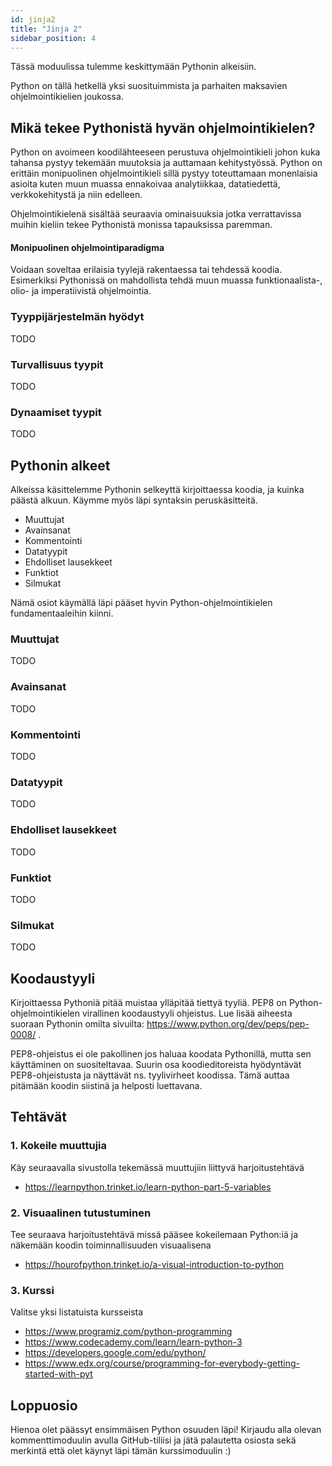 ```yaml
---
id: jinja2
title: "Jinja 2"
sidebar_position: 4
---
```


Tässä moduulissa tulemme keskittymään Pythonin alkeisiin. 

Python on tällä hetkellä yksi suosituimmista ja parhaiten maksavien ohjelmointikielien joukossa. 

## Mikä tekee Pythonistä hyvän ohjelmointikielen?

Python on avoimeen koodilähteeseen perustuva ohjelmointikieli johon kuka tahansa pystyy tekemään muutoksia ja auttamaan kehitystyössä. Python on erittäin monipuolinen ohjelmointikieli sillä pystyy toteuttamaan monenlaisia asioita kuten muun muassa ennakoivaa analytiikkaa, datatiedettä, verkkokehitystä ja niin edelleen. 

Ohjelmointikielenä sisältää seuraavia ominaisuuksia jotka verrattavissa muihin kieliin tekee Pythonistä monissa tapauksissa paremman. 
#### Monipuolinen ohjelmointiparadigma
Voidaan soveltaa erilaisia tyylejä rakentaessa tai tehdessä koodia. Esimerkiksi Pythonissä on mahdollista tehdä muun muassa funktionaalista-, olio- ja imperatiivistä ohjelmointia. 

### Tyyppijärjestelmän hyödyt
TODO
### Turvallisuus tyypit
TODO
### Dynaamiset tyypit
TODO

## Pythonin alkeet

Alkeissa käsittelemme Pythonin selkeyttä kirjoittaessa koodia, ja kuinka päästä alkuun. Käymme myös läpi syntaksin peruskäsitteitä.   

* Muuttujat 
* Avainsanat
* Kommentointi
* Datatyypit
* Ehdolliset lausekkeet
* Funktiot
* Silmukat

Nämä osiot käymällä läpi pääset hyvin Python-ohjelmointikielen fundamentaaleihin kiinni. 

### Muuttujat
TODO
### Avainsanat
TODO
### Kommentointi
TODO
### Datatyypit
TODO
### Ehdolliset lausekkeet
TODO
### Funktiot
TODO
### Silmukat
TODO

## Koodaustyyli 
Kirjoittaessa Pythoniä pitää muistaa ylläpitää tiettyä tyyliä. PEP8 on Python-ohjelmointikielen virallinen koodaustyyli ohjeistus. 
Lue lisää aiheesta suoraan Pythonin omilta sivuilta: https://www.python.org/dev/peps/pep-0008/ .

PEP8-ohjeistus ei ole pakollinen jos haluaa koodata Pythonillä, mutta sen käyttäminen on suositeltavaa. Suurin osa koodieditoreista hyödyntävät PEP8-ohjeistusta ja näyttävät ns. tyylivirheet koodissa. Tämä auttaa pitämään koodin siistinä ja helposti luettavana. 

## Tehtävät

### 1. Kokeile muuttujia
Käy seuraavalla sivustolla tekemässä muuttujiin liittyvä harjoitustehtävä  
* https://learnpython.trinket.io/learn-python-part-5-variables

### 2. Visuaalinen tutustuminen
Tee seuraava harjoitustehtävä missä pääsee kokeilemaan Python:iä ja näkemään koodin toiminnallisuuden visuaalisena
* https://hourofpython.trinket.io/a-visual-introduction-to-python  

### 3. Kurssi
Valitse yksi listatuista kursseista 
* https://www.programiz.com/python-programming
* https://www.codecademy.com/learn/learn-python-3
* https://developers.google.com/edu/python/
* https://www.edx.org/course/programming-for-everybody-getting-started-with-pyt

<!-- <iframe width="560" height="315" src="https://www.youtube-nocookie.com/embed/rfscVS0vtbw" title="YouTube video player" frameborder="0" allow="accelerometer; autoplay; clipboard-write; encrypted-media; gyroscope; picture-in-picture" allowfullscreen></iframe> -->


## Loppuosio
Hienoa olet päässyt ensimmäisen Python osuuden läpi! Kirjaudu alla olevan kommenttimoduulin avulla GitHub-tiliisi ja jätä palautetta osiosta sekä merkintä että olet käynyt läpi tämän kurssimoduulin :)